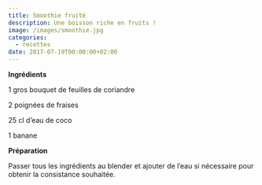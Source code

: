 ```yaml
---
title: Smoothie fruité
description: Une boisson riche en fruits !
image: /images/smoothie.jpg
categories:
  - recettes
date: 2017-07-19T00:00:00+02:00
---
```

**Ingrédients**

1 gros bouquet de feuilles de coriandre

2 poignées de fraises

25 cl d’eau de coco

1 banane



**Préparation**

Passer tous les ingrédients au blender et ajouter de l’eau si nécessaire pour obtenir la consistance souhaitée.




